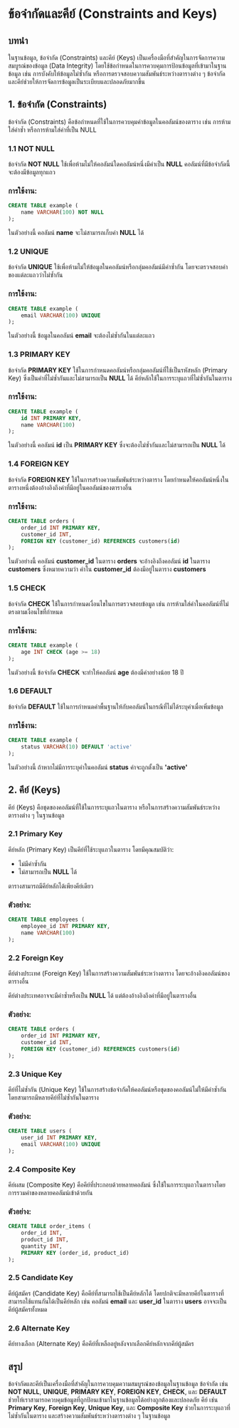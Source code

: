 # ข้อจำกัดและคีย์ (Constraints and Keys)

## บทนำ

ในฐานข้อมูล, ข้อจำกัด (Constraints) และคีย์ (Keys) เป็นเครื่องมือที่สำคัญในการจัดการความสมบูรณ์ของข้อมูล (Data Integrity) โดยใช้ข้อกำหนดในการควบคุมการป้อนข้อมูลที่เข้ามาในฐานข้อมูล เช่น การบังคับให้ข้อมูลไม่ซ้ำกัน หรือการตรวจสอบความสัมพันธ์ระหว่างตารางต่าง ๆ ข้อจำกัดและคีย์ช่วยให้การจัดการข้อมูลเป็นระเบียบและปลอดภัยมากขึ้น

## 1. **ข้อจำกัด (Constraints)**

ข้อจำกัด (Constraints) คือข้อกำหนดที่ใช้ในการควบคุมค่าข้อมูลในคอลัมน์ของตาราง เช่น การห้ามใส่ค่าซ้ำ หรือการห้ามใส่ค่าที่เป็น NULL

### 1.1 **NOT NULL**

ข้อจำกัด **NOT NULL** ใช้เพื่อห้ามไม่ให้คอลัมน์ใดคอลัมน์หนึ่งมีค่าเป็น **NULL** คอลัมน์ที่มีข้อจำกัดนี้จะต้องมีข้อมูลทุกแถว

### การใช้งาน:
```sql
CREATE TABLE example (
    name VARCHAR(100) NOT NULL
);
```
ในตัวอย่างนี้ คอลัมน์ **name** จะไม่สามารถเก็บค่า **NULL** ได้

### 1.2 **UNIQUE**

ข้อจำกัด **UNIQUE** ใช้เพื่อห้ามไม่ให้ข้อมูลในคอลัมน์หรือกลุ่มคอลัมน์มีค่าซ้ำกัน โดยจะตรวจสอบค่าของแต่ละแถวว่าไม่ซ้ำกัน

### การใช้งาน:
```sql
CREATE TABLE example (
    email VARCHAR(100) UNIQUE
);
```
ในตัวอย่างนี้ ข้อมูลในคอลัมน์ **email** จะต้องไม่ซ้ำกันในแต่ละแถว

### 1.3 **PRIMARY KEY**

ข้อจำกัด **PRIMARY KEY** ใช้ในการกำหนดคอลัมน์หรือกลุ่มคอลัมน์ที่ใช้เป็นรหัสหลัก (Primary Key) ซึ่งเป็นค่าที่ไม่ซ้ำกันและไม่สามารถเป็น **NULL** ได้ คีย์หลักใช้ในการระบุแถวที่ไม่ซ้ำกันในตาราง

### การใช้งาน:
```sql
CREATE TABLE example (
    id INT PRIMARY KEY,
    name VARCHAR(100)
);
```
ในตัวอย่างนี้ คอลัมน์ **id** เป็น **PRIMARY KEY** ซึ่งจะต้องไม่ซ้ำกันและไม่สามารถเป็น **NULL** ได้

### 1.4 **FOREIGN KEY**

ข้อจำกัด **FOREIGN KEY** ใช้ในการสร้างความสัมพันธ์ระหว่างตาราง โดยกำหนดให้คอลัมน์หนึ่งในตารางหนึ่งต้องอ้างอิงถึงค่าที่มีอยู่ในคอลัมน์ของตารางอื่น

### การใช้งาน:
```sql
CREATE TABLE orders (
    order_id INT PRIMARY KEY,
    customer_id INT,
    FOREIGN KEY (customer_id) REFERENCES customers(id)
);
```
ในตัวอย่างนี้ คอลัมน์ **customer_id** ในตาราง **orders** จะอ้างอิงถึงคอลัมน์ **id** ในตาราง **customers** ซึ่งหมายความว่า ค่าใน **customer_id** ต้องมีอยู่ในตาราง **customers**

### 1.5 **CHECK**

ข้อจำกัด **CHECK** ใช้ในการกำหนดเงื่อนไขในการตรวจสอบข้อมูล เช่น การห้ามใส่ค่าในคอลัมน์ที่ไม่ตรงตามเงื่อนไขที่กำหนด

### การใช้งาน:
```sql
CREATE TABLE example (
    age INT CHECK (age >= 18)
);
```
ในตัวอย่างนี้ ข้อจำกัด **CHECK** จะทำให้คอลัมน์ **age** ต้องมีค่าอย่างน้อย 18 ปี

### 1.6 **DEFAULT**

ข้อจำกัด **DEFAULT** ใช้ในการกำหนดค่าพื้นฐานให้กับคอลัมน์ในกรณีที่ไม่ได้ระบุค่าเมื่อเพิ่มข้อมูล

### การใช้งาน:
```sql
CREATE TABLE example (
    status VARCHAR(10) DEFAULT 'active'
);
```
ในตัวอย่างนี้ ถ้าหากไม่มีการระบุค่าในคอลัมน์ **status** ค่าจะถูกตั้งเป็น **'active'**

## 2. **คีย์ (Keys)**

คีย์ (Keys) คือชุดของคอลัมน์ที่ใช้ในการระบุแถวในตาราง หรือในการสร้างความสัมพันธ์ระหว่างตารางต่าง ๆ ในฐานข้อมูล

### 2.1 **Primary Key**

คีย์หลัก (Primary Key) เป็นคีย์ที่ใช้ระบุแถวในตาราง โดยมีคุณสมบัติว่า:

- ไม่มีค่าซ้ำกัน
- ไม่สามารถเป็น **NULL** ได้

ตารางสามารถมีคีย์หลักได้เพียงคีย์เดียว

### ตัวอย่าง:
```sql
CREATE TABLE employees (
    employee_id INT PRIMARY KEY,
    name VARCHAR(100)
);
```

### 2.2 **Foreign Key**

คีย์ต่างประเทศ (Foreign Key) ใช้ในการสร้างความสัมพันธ์ระหว่างตาราง โดยจะอ้างอิงคอลัมน์ของตารางอื่น

คีย์ต่างประเทศอาจจะมีค่าซ้ำหรือเป็น **NULL** ได้ แต่ต้องอ้างอิงถึงค่าที่มีอยู่ในตารางอื่น

### ตัวอย่าง:
```sql
CREATE TABLE orders (
    order_id INT PRIMARY KEY,
    customer_id INT,
    FOREIGN KEY (customer_id) REFERENCES customers(id)
);
```

### 2.3 **Unique Key**

คีย์ที่ไม่ซ้ำกัน (Unique Key) ใช้ในการสร้างข้อจำกัดให้คอลัมน์หรือชุดของคอลัมน์ไม่ให้มีค่าซ้ำกัน โดยสามารถมีหลายคีย์ที่ไม่ซ้ำกันในตาราง

### ตัวอย่าง:
```sql
CREATE TABLE users (
    user_id INT PRIMARY KEY,
    email VARCHAR(100) UNIQUE
);
```

### 2.4 **Composite Key**

คีย์ผสม (Composite Key) คือคีย์ที่ประกอบด้วยหลายคอลัมน์ ซึ่งใช้ในการระบุแถวในตารางโดยการรวมค่าของหลายคอลัมน์เข้าด้วยกัน

### ตัวอย่าง:
```sql
CREATE TABLE order_items (
    order_id INT,
    product_id INT,
    quantity INT,
    PRIMARY KEY (order_id, product_id)
);
```

### 2.5 **Candidate Key**

คีย์ผู้สมัคร (Candidate Key) คือคีย์ที่สามารถใช้เป็นคีย์หลักได้ โดยปกติจะมีหลายคีย์ในตารางที่สามารถใช้แทนกันได้เป็นคีย์หลัก เช่น คอลัมน์ **email** และ **user_id** ในตาราง **users** อาจจะเป็นคีย์ผู้สมัครทั้งหมด

### 2.6 **Alternate Key**

คีย์ทางเลือก (Alternate Key) คือคีย์ที่เหลืออยู่หลังจากเลือกคีย์หลักจากคีย์ผู้สมัคร

## สรุป

ข้อจำกัดและคีย์เป็นเครื่องมือที่สำคัญในการควบคุมความสมบูรณ์ของข้อมูลในฐานข้อมูล ข้อจำกัด เช่น **NOT NULL**, **UNIQUE**, **PRIMARY KEY**, **FOREIGN KEY**, **CHECK**, และ **DEFAULT** ช่วยให้เราสามารถควบคุมข้อมูลที่ถูกป้อนเข้ามาในฐานข้อมูลได้อย่างถูกต้องและปลอดภัย คีย์ เช่น **Primary Key**, **Foreign Key**, **Unique Key**, และ **Composite Key** ช่วยในการระบุแถวที่ไม่ซ้ำกันในตาราง และสร้างความสัมพันธ์ระหว่างตารางต่าง ๆ ในฐานข้อมูล